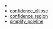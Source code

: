 * [](index.md)
* [confidence_ellipse](confidence_ellipse.md)
* [confidence_region](confidence_region.md)
* [simplify_polyline](simplify_polyline.md)
